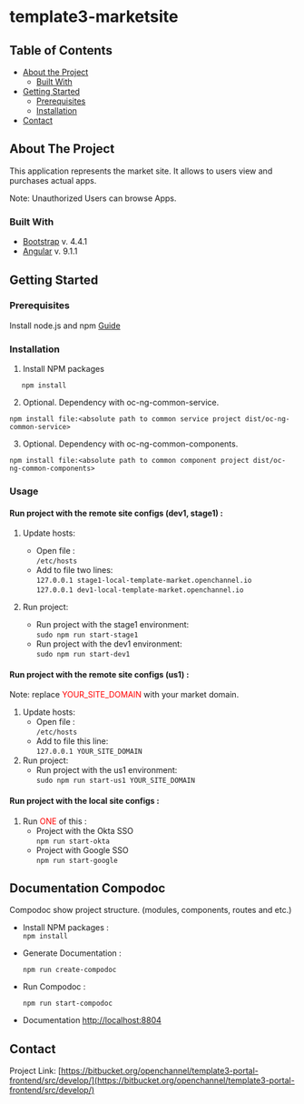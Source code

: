# template3-marketsite

<!-- TABLE OF CONTENTS -->
## Table of Contents

* [About the Project](#about-the-project)
  * [Built With](#built-with)
* [Getting Started](#getting-started)
  * [Prerequisites](#prerequisites)
  * [Installation](#installation)
* [Contact](#contact)

<!-- ABOUT THE PROJECT -->
## About The Project

This application represents the market site. It allows to users view and purchases actual apps.

Note: Unauthorized Users can browse Apps.

### Built With
* [Bootstrap](https://getbootstrap.com) v. 4.4.1
* [Angular](https://angular.io) v. 9.1.1

<!-- GETTING STARTED -->
## Getting Started

### Prerequisites
Install node.js and npm [Guide](https://linuxize.com/post/how-to-install-node-js-on-ubuntu-18.04/)

### Installation

1. Install NPM packages
```
   npm install
```

2. Optional. Dependency with oc-ng-common-service.
```
npm install file:<absolute path to common service project dist/oc-ng-common-service>
```

3. Optional. Dependency with oc-ng-common-components.
```
npm install file:<absolute path to common component project dist/oc-ng-common-components>
```

<!-- USAGE EXAMPLES -->
### Usage

####  Run project with the remote site configs (dev1, stage1) :
1. Update hosts:
    * Open file :<br>
      ```/etc/hosts```
    * Add to file two lines:<br>
      ``
      127.0.0.1 stage1-local-template-market.openchannel.io
      ``<br>
      ``
      127.0.0.1 dev1-local-template-market.openchannel.io
      ``

2. Run project:
    * Run project with the stage1 environment:<br>
      ``
      sudo npm run start-stage1
      ``
    * Run project with the dev1 environment:<br>
      ``
      sudo npm run start-dev1
      ``

####  Run project with the remote site configs (us1) :
Note: replace  <font color="red">YOUR_SITE_DOMAIN</font> with your market domain.

1. Update hosts:
    * Open file :<br>
      ```/etc/hosts```
    * Add to file this line:<br>
      ``
      127.0.0.1 YOUR_SITE_DOMAIN
      ``
2. Run project:
    * Run project with the us1 environment:<br>
      ``
      sudo npm run start-us1 YOUR_SITE_DOMAIN
      ``

#### Run project with the local site configs :

1. Run <font color="red">ONE</font> of this :
    * Project with the Okta SSO <br>
      ``npm run start-okta``
    * Project with Google SSO <br>
      ``npm run start-google``

## Documentation Compodoc
Compodoc show project structure. (modules, components, routes and etc.)

* Install NPM packages :<br>
  ``npm install``

* Generate Documentation :<br>

  ``npm run create-compodoc``

* Run Compodoc :<br>

  ``npm run start-compodoc``
  
* Documentation [http://localhost:8804](http://localhost:8804)

<!-- CONTACT -->
## Contact

Project Link: [https://bitbucket.org/openchannel/template3-portal-frontend/src/develop/](https://bitbucket.org/openchannel/template3-portal-frontend/src/develop/)
